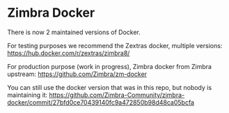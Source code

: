 # Zimbra Docker

There is now 2 maintained versions of Docker.

For testing purposes we recommend the Zextras docker, multiple versions: https://hub.docker.com/r/zextras/zimbra8/

For production purpose (work in progress), Zimbra docker from Zimbra upstream: https://github.com/Zimbra/zm-docker

You can still use the docker version that was in this repo, but nobody is maintaining it: https://github.com/Zimbra-Community/zimbra-docker/commit/27bfd0ce70439140fc9a472850b98d48ca05bcfa
